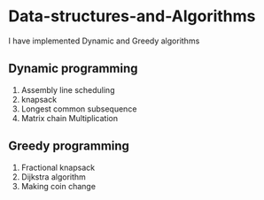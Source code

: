 # Data-structures-and-Algorithms

I have implemented Dynamic and Greedy algorithms 

## Dynamic programming

1. Assembly line scheduling
2. knapsack
3. Longest common subsequence
4. Matrix chain Multiplication

## Greedy programming

1. Fractional knapsack
2. Dijkstra algorithm
3. Making coin change
